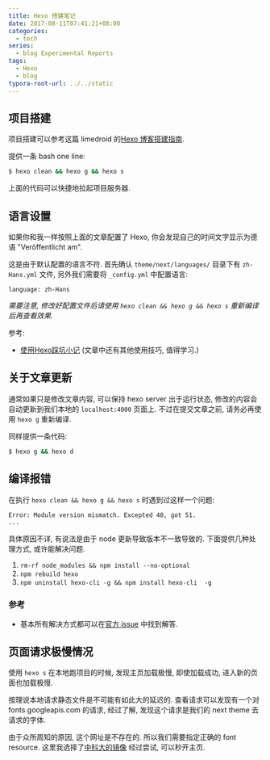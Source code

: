 ```yaml
---
title: Hexo 搭建笔记
date: 2017-08-11T07:41:21+08:00
categories:
  - tech
series:
  - blog Experimental Reports
tags:
  - Hexo
  - blog
typora-root-url: ../../static
---
```


## 项目搭建

项目搭建可以参考这篇 limedroid 的[Hexo 博客搭建指南](https://github.com/limedroid/HexoLearning).

提供一条 bash one line:

```bash
$ hexo clean && hexo g && hexo s
```

上面的代码可以快捷地拉起项目服务器.

## 语言设置

如果你和我一样按照上面的文章配置了 Hexo, 你会发现自己的时间文字显示为德语 "Veröffentlicht am".

这是由于默认配置的语言不符. 首先确认 `theme/next/languages/` 目录下有 `zh-Hans.yml` 文件, 另外我们需要将 `_config.yml` 中配置语言:

```
language: zh-Hans
```

_需要注意, 修改好配置文件后请使用 `hexo clean && hexo g && hexo s` 重新编译后再查看效果._

参考:

- [使用Hexo踩坑小记](http://supermaryy.com/2016/07/02/Obstacles_I_Met_When_Using_Hexo/) (文章中还有其他使用技巧, 值得学习.)

## 关于文章更新

通常如果只是修改文章内容, 可以保持 hexo server 出于运行状态, 修改的内容会自动更新到我们本地的 `localhost:4000` 页面上. 不过在提交文章之前, 请务必再使用 `hexo g` 重新编译.

同样提供一条代码:

```bash
$ hexo g && hexo d
```

## 编译报错

在执行 `hexo clean && hexo g && hexo s` 时遇到过这样一个问题:

```bash
Error: Module version mismatch. Excepted 48, got 51.
...
```

具体原因不详, 有说法是由于 node 更新导致版本不一致导致的. 下面提供几种处理方式, 或许能解决问题.

1. `rm-rf node_modules && npm install --no-optional`
2. `npm rebuild hexo`
3. `npm uninstall hexo-cli -g && npm install hexo-cli  -g`

### 参考

- 基本所有解决方式都可以在[官方 issue](https://github.com/hexojs/hexo/issues/1939) 中找到解答.

## 页面请求极慢情况

使用 `hexo s` 在本地跑项目的时候, 发现主页加载极慢, 即使加载成功, 进入新的页面也加载极慢.

按理说本地请求静态文件是不可能有如此大的延迟的. 查看请求可以发现有一个对 fonts.googleapis.com 的请求, 经过了解, 发现这个请求是我们的 next theme 去请求的字体.

由于众所周知的原因, 这个网址是不存在的. 所以我们需要指定正确的 font resource. 这里我选择了[中科大的镜像](https://lug.ustc.edu.cn/wiki/lug/services/googlefonts#使用) 经过尝试, 可以秒开主页.
